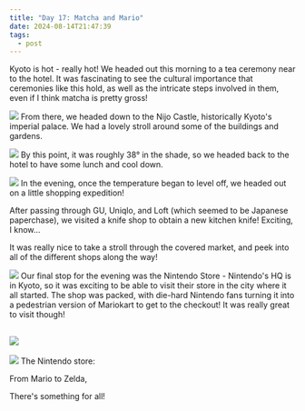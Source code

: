 ```yaml
---
title: "Day 17: Matcha and Mario"
date: 2024-08-14T21:47:39
tags:
  - post
---
```

Kyoto is hot - really hot! We headed out this morning to a tea ceremony near to the hotel. It was fascinating to see the cultural importance that ceremonies like this hold, as well as the intricate steps involved in them, even if I think matcha is pretty gross!

![](/japan/media/1000021193.jpg)
From there, we headed down to the Nijo Castle, historically Kyoto's imperial palace. We had a lovely stroll around some of the buildings and gardens.

![](/japan/media/1000021213.jpg)
By this point, it was roughly 38° in the shade, so we headed back to the hotel to have some lunch and cool down. 

![](/japan/media/1000021217.jpg)
In the evening, once the temperature began to level off, we headed out on a little shopping expedition! 

After passing through GU, Uniqlo, and Loft (which seemed to be Japanese paperchase), we visited a knife shop to obtain a new kitchen knife! Exciting, I know...

It was really nice to take a stroll through the covered market, and peek into all of the different shops along the way!

![](/japan/media/1000021230.jpg)
Our final stop for the evening was the Nintendo Store - Nintendo's HQ is in Kyoto, so it was exciting to be able to visit their store in the city where it all started. The shop was packed, with die-hard Nintendo fans turning it into a pedestrian version of Mariokart to get to the checkout! It was really great to visit though!

![](/japan/media/1000021243.jpg)
---

![](/japan/media/1000021246.jpg)
The Nintendo store:

From Mario to Zelda,

There's something for all!
